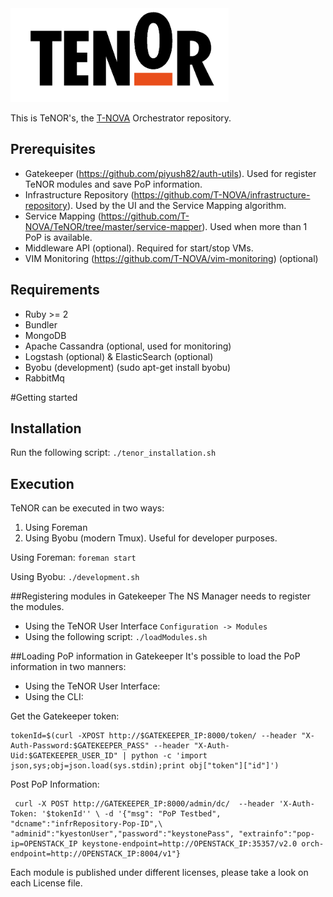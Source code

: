 <img src="./tenor_logo.png" height=150 />

This is TeNOR's, the [T-NOVA](http://www.t-nova.eu) Orchestrator repository.

## Prerequisites
- Gatekeeper (https://github.com/piyush82/auth-utils). Used for register TeNOR modules and save PoP information.
- Infrastructure Repository (https://github.com/T-NOVA/infrastructure-repository). Used by the UI and the Service Mapping algorithm.
- Service Mapping (https://github.com/T-NOVA/TeNOR/tree/master/service-mapper). Used when more than 1 PoP is available.
- Middleware API (optional). Required for start/stop VMs.
- VIM Monitoring (https://github.com/T-NOVA/vim-monitoring) (optional)

## Requirements
- Ruby >= 2
- Bundler
- MongoDB
- Apache Cassandra (optional, used for monitoring)
- Logstash (optional) & ElasticSearch (optional)
- Byobu (development) (sudo apt-get install byobu)
- RabbitMq

#Getting started
## Installation

Run the following script:
`./tenor_installation.sh`

## Execution

TeNOR can be executed in two ways:
1. Using Foreman
2. Using Byobu (modern Tmux). Useful for developer purposes.

Using Foreman:
`foreman start`

Using Byobu:
`./development.sh`

##Registering modules in Gatekeeper
The NS Manager needs to register the modules.

 - Using the TeNOR User Interface
 `Configuration -> Modules`
 -  Using the following script:
 `./loadModules.sh`

##Loading PoP information in Gatekeeper
It's possible to load the PoP information in two manners:

 - Using the TeNOR User Interface:
 - Using the CLI:

Get the Gatekeeper token:

```
tokenId=$(curl -XPOST http://$GATEKEEPER_IP:8000/token/ --header "X-Auth-Password:$GATEKEEPER_PASS" --header "X-Auth-Uid:$GATEKEEPER_USER_ID" | python -c 'import json,sys;obj=json.load(sys.stdin);print obj["token"]["id"]')
```

Post PoP Information:
```
 curl -X POST http://GATEKEEPER_IP:8000/admin/dc/  --header 'X-Auth-Token: '$tokenId'' \ -d '{"msg": "PoP Testbed", "dcname":"infrRepository-Pop-ID",\ "adminid":"kyestonUser","password":"keystonePass", "extrainfo":"pop-ip=OPENSTACK_IP keystone-endpoint=http://OPENSTACK_IP:35357/v2.0 orch-endpoint=http://OPENSTACK_IP:8004/v1"}
```

Each module is published under different licenses, please take a look on each License file.

